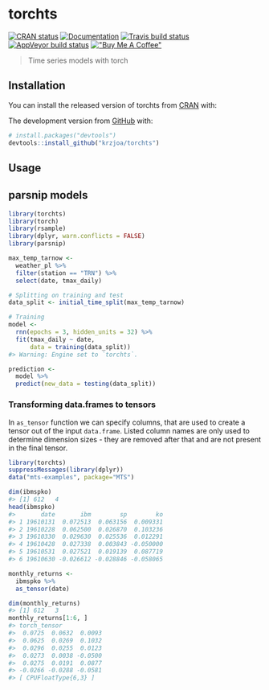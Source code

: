 
<!-- README.md is generated from README.Rmd. Please edit that file -->

# torchts

<!-- badges: start -->

[![CRAN
status](https://www.r-pkg.org/badges/version/torchts)](https://CRAN.R-project.org/package=torchts)
[![Documentation](https://img.shields.io/badge/documentation-path.chain-orange.svg?colorB=E91E63)](https://krzjoa.github.io/torchts/)
[![Travis build
status](https://travis-ci.com/krzjoa/torchts.svg?branch=master)](https://travis-ci.com/krzjoa/torchts)
[![AppVeyor build
status](https://ci.appveyor.com/api/projects/status/github/krzjoa/torchts?branch=master&svg=true)](https://ci.appveyor.com/project/krzjoa/torchts)
[!["Buy Me A Coffee"](https://www.buymeacoffee.com/assets/img/custom_images/orange_img.png)](https://www.buymeacoffee.com/kjoachimiak)
<!-- badges: end -->

> Time series models with torch

## Installation

You can install the released version of torchts from
[CRAN](https://CRAN.R-project.org) with:

The development version from [GitHub](https://github.com/) with:

``` r
# install.packages("devtools")
devtools::install_github("krzjoa/torchts")
```

## Usage

## parsnip models

``` r
library(torchts)
library(torch)
library(rsample)
library(dplyr, warn.conflicts = FALSE)
library(parsnip)

max_temp_tarnow <- 
  weather_pl %>% 
  filter(station == "TRN") %>% 
  select(date, tmax_daily)

# Splitting on training and test
data_split <- initial_time_split(max_temp_tarnow)

# Training 
model <- 
  rnn(epochs = 3, hidden_units = 32) %>% 
  fit(tmax_daily ~ date, 
      data = training(data_split))
#> Warning: Engine set to `torchts`.

prediction <-
  model %>%
  predict(new_data = testing(data_split))
```

### Transforming data.frames to tensors

In `as_tensor` function we can specify columns, that are used to create
a tensor out of the input `data.frame`. Listed column names are only
used to determine dimension sizes - they are removed after that and are
not present in the final tensor.

``` r
library(torchts)
suppressMessages(library(dplyr))
data("mts-examples", package="MTS")

dim(ibmspko)
#> [1] 612   4
head(ibmspko)
#>       date       ibm        sp        ko
#> 1 19610131  0.072513  0.063156  0.009331
#> 2 19610228  0.062500  0.026870  0.103236
#> 3 19610330  0.029630  0.025536  0.012291
#> 4 19610428  0.027338  0.003843 -0.050000
#> 5 19610531  0.027521  0.019139  0.087719
#> 6 19610630 -0.026612 -0.028846 -0.058065

monthly_returns <- 
  ibmspko %>% 
  as_tensor(date)

dim(monthly_returns)
#> [1] 612   3
monthly_returns[1:6, ]
#> torch_tensor
#>  0.0725  0.0632  0.0093
#>  0.0625  0.0269  0.1032
#>  0.0296  0.0255  0.0123
#>  0.0273  0.0038 -0.0500
#>  0.0275  0.0191  0.0877
#> -0.0266 -0.0288 -0.0581
#> [ CPUFloatType{6,3} ]
```
